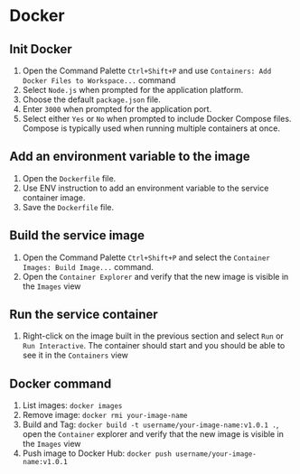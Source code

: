 # Docker
## Init Docker
1. Open the Command Palette `Ctrl+Shift+P` and use `Containers: Add Docker Files to Workspace...` command
2. Select `Node.js` when prompted for the application platform.
3. Choose the default `package.json` file.
4. Enter `3000` when prompted for the application port.
5. Select either `Yes` or `No` when prompted to include Docker Compose files. Compose is typically used when running multiple containers at once.

## Add an environment variable to the image
1. Open the `Dockerfile` file.
2. Use ENV instruction to add an environment variable to the service container image.
3. Save the `Dockerfile` file.

## Build the service image
1. Open the Command Palette `Ctrl+Shift+P` and select the `Container Images: Build Image...` command.
2. Open the `Container Explorer` and verify that the new image is visible in the `Images` view

## Run the service container
1. Right-click on the image built in the previous section and select `Run` or `Run Interactive`. The container should start and you should be able to see it in the `Containers` view

## Docker command
1. List images: `docker images`
2. Remove image: `docker rmi your-image-name`
3. Build and Tag: `docker build -t username/your-image-name:v1.0.1 .`, open the `Container` explorer and verify that the new image is visible in the `Images` view
4. Push image to Docker Hub: `docker push username/your-image-name:v1.0.1`